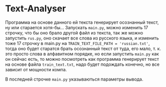 # Text-Analyser
 Программа на основе данного ей текста генерирует осознанный текст, ну или старается хотя-бы...
 Запускать ```main.py```, можно изменить 17 строчку, что бы оно брало другой файл из текста, так же можно запустить ```rus.py```, оно скачает все слова из русского языка, и изменить тоже 17 строчку в main.py на ```TRAIN_TEXT_FILE_PATH = 'russian.txt'```, тогда оно будет старатся брать осознанный текст от туда, его мало, т. к. это просто слова в алфавитном порядке, но если запустить ```main.py``` как он сейчас есть, то можно посмотреть как программа генерирует текст на основе файла ```train_text.txt```, надо будет подождать конечно, но все зависит от мощности компа. 
 
  В последней строчке ```main.py``` указываються параметры вывода.

